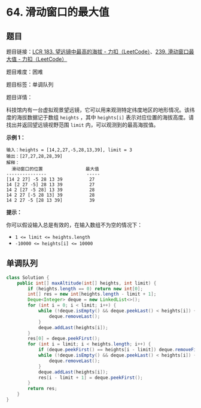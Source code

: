 # 64. 滑动窗口的最大值

## 题目

题目链接：[LCR 183. 望远镜中最高的海拔 - 力扣（LeetCode）](https://leetcode.cn/problems/hua-dong-chuang-kou-de-zui-da-zhi-lcof/description/)、[239. 滑动窗口最大值 - 力扣（LeetCode）](https://leetcode.cn/problems/sliding-window-maximum/description/)

题目难度：困难

题目标签：单调队列

题目详情：

科技馆内有一台虚拟观景望远镜，它可以用来观测特定纬度地区的地形情况。该纬度的海拔数据记于数组 `heights` ，其中 `heights[i]` 表示对应位置的海拔高度。请找出并返回望远镜视野范围 `limit` 内，可以观测到的最高海拔值。

**示例 1：**

```
输入：heights = [14,2,27,-5,28,13,39], limit = 3
输出：[27,27,28,28,39]
解释：
  滑动窗口的位置                最大值
---------------               -----
[14 2 27] -5 28 13 39          27
14 [2 27 -5] 28 13 39          27
14 2 [27 -5 28] 13 39          28
14 2 27 [-5 28 13] 39          28
14 2 27 -5 [28 13 39]          39
```

**提示：**

你可以假设输入总是有效的，在输入数组不为空的情况下：

- `1 <= limit <= heights.length`
- `-10000 <= heights[i] <= 10000`



## 单调队列

``` java
class Solution {
    public int[] maxAltitude(int[] heights, int limit) {
        if (heights.length == 0) return new int[0];
        int[] res = new int[heights.length - limit + 1];
        Deque<Integer> deque = new LinkedList<>();
        for (int i = 0; i < limit; i++) {
            while (!deque.isEmpty() && deque.peekLast() < heights[i]) {
                deque.removeLast();
            }
            deque.addLast(heights[i]);
        }
        res[0] = deque.peekFirst();
        for (int i = limit; i < heights.length; i++) {
            if (deque.peekFirst() == heights[i - limit]) deque.removeFirst();
            while (!deque.isEmpty() && deque.peekLast() < heights[i]) {
                deque.removeLast();
            }
            deque.addLast(heights[i]);
            res[i - limit + 1] = deque.peekFirst();
        }
        return res;
    }
}
```